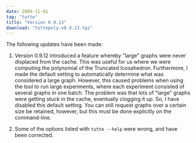 ```yaml
---
date: 2009-11-01
tag: "tutte"
title: "Version 0.9.13"
download: "tuttepoly-v0.9.13.tgz"
---
```


The following updates have been made:

   1) Version 0.9.12 introduced a feature whereby "large" graphs were
never displaced from the cache.  This was useful for us where we were
computing the polynomial of the Truncated Icosahedron.  Furthermore, I
made the default setting to automatically determine what was
considered a large graph.  However, this caused problems when using
the tool to run large experiments, where each experiment consisted of
several graphs in one batch.  The problem was that lots of "large"
graphs were getting stuck in the cache, eventually clogging it up.
So, I have disabled this default setting.  You can still request
graphs over a certain size be retained, however, but this must be done
explicitly on the command-line.

   2) Some of the options listed with `tutte --help` were wrong, and have
been corrected.

